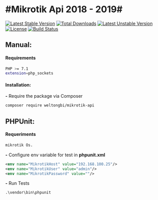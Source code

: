 #Mikrotik Api 2018 - 2019#
==============

[![Latest Stable Version](https://poser.pugx.org/weltongbi/mikrotik-api/v/stable)](https://packagist.org/packages/weltongbi/mikrotik-api)
[![Total Downloads](https://poser.pugx.org/weltongbi/mikrotik-api/downloads)](https://packagist.org/packages/weltongbi/mikrotik-api)
[![Latest Unstable Version](https://poser.pugx.org/weltongbi/mikrotik-api/v/unstable)](https://packagist.org/packages/weltongbi/mikrotik-api)
[![License](https://poser.pugx.org/weltongbi/mikrotik-api/license)](https://packagist.org/packages/weltongbi/mikrotik-api)
[![Build Status](https://travis-ci.org/weltongbi/mikrotik-api.svg?branch=master)](https://travis-ci.org/weltongbi/mikrotik-api)

## Manual: 

#### Requirements

```sh
PHP >= 7.1
extension=php_sockets
```
#### Installation:

**-** Require the package via Composer
```bash
composer require weltongbi/mikrotik-api
```

## PHPUnit:

#### Requeriments

```bash
mikrotik Os.
```

**-** Configure env variable for test in **phpunit.xml**

```xml
<env name="MikrotikHost" value="192.168.100.25"/>
<env name="MikrotikUser" value="admin"/>
<env name="MikrotikPassword" value=""/>
```

**-** Run Tests

```shell
.\vendor\bin\phpunit
```